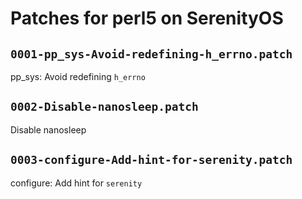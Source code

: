 # Patches for perl5 on SerenityOS

## `0001-pp_sys-Avoid-redefining-h_errno.patch`

pp_sys: Avoid redefining `h_errno`

## `0002-Disable-nanosleep.patch`

Disable nanosleep

## `0003-configure-Add-hint-for-serenity.patch`

configure: Add hint for `serenity`


